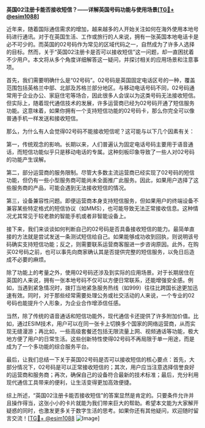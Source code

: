 **英国02注册卡能否接收短信？——详解英国号码功能与使用场景[[TG💪+ @esim1088](https://t.me/s/esim1088)]**

近年来，随着国际通信需求的增加，越来越多的人开始关注如何在海外使用本地号码进行通讯。对于在英国生活、工作或旅行的人来说，拥有一张英国本地电话卡是必不可少的。而英国的02号码作为常见的区域代码之一，自然成为了许多人选择的目标。然而，关于“英国02注册卡是否可以接收短信”这一问题，却一直困扰着不少用户。本文将从多个角度详细解答这一疑问，并探讨相关的应用场景和注意事项。

首先，我们需要明确什么是“02号码”。02号码是英国固定电话区号的一种，覆盖范围包括英格兰中部、北部及苏格兰部分地区。与移动电话号码不同，02号码通常用于企业办公、家庭住宅等场合，因此很多人会误以为这类号码无法接收短信。但实际上，随着现代通信技术的发展，许多运营商已经为02号码开通了短信服务功能。这意味着，如果你拥有一个支持短信功能的02号码卡，那么你完全可以像普通手机一样发送和接收短信。

那么，为什么有人会觉得02号码不能接收短信呢？这可能与以下几个因素有关：

第一，传统观念的影响。长期以来，人们普遍认为固定电话号码主要用于语音通话，而短信功能似乎只是移动电话的专属。这种刻板印象导致了一些人对02号码的功能产生误解。

第二，部分运营商的服务限制。尽管大多数主流运营商已经实现了02号码的短信功能，但仍有一些小型服务商可能尚未全面推广此服务。因此，如果用户选择了这些服务商的产品，可能会遇到无法接收短信的情况。

第三，设备兼容性问题。即便运营商本身支持短信服务，但如果用户的终端设备不兼容某些特定格式的短信协议（如MMS），也可能导致无法正常接收信息。这种情况尤其常见于较老款的智能手机或者非智能设备上。

接下来，我们来谈谈如何判断自己的02号码是否具备接收短信的能力。最简单直接的方法就是尝试发送一条测试短信给自己。如果能够成功收到回执，则说明该号码确实支持短信功能；反之，则需要联系运营商客服进一步咨询原因。此外，在购买02号码之前，也可以事先向商家确认其是否提供完整的短信服务，以免日后造成不必要的麻烦。

除了功能上的考量之外，使用02号码还涉及到实际的应用场景。对于长期居住在英国的人来说，拥有一张本地号码不仅可以方便日常联系，还能增强安全感。例如，当遇到紧急情况时，拨打当地紧急服务热线（如999）往往比跨国长途更加迅速有效。同时，对于那些经常需要处理公务或社交活动的人来说，一个专业的02号码也能提升个人形象，为企业合作增添信任感。

当然，除了传统的语音通话和短信功能外，现代通信卡还提供了许多附加价值。比如，通过ESIM技术，用户可以在同一张卡上切换多个国家的网络运营商，从而实现无缝漫游；再比如，一些高级套餐还包括无限流量上网、视频通话等功能，极大地方便了用户的日常生活。这些创新特性使得02号码不再局限于单一用途，而是成为了一个多功能的综合服务平台。

最后，让我们总结一下关于英国02号码是否可以接收短信的核心要点：首先，大部分情况下，02号码是可以正常接收短信的；其次，用户应当注意选择信誉良好的运营商和服务商；再次，确保自己的设备符合最新的技术标准；最后，充分利用现代通信工具带来的便利，让生活变得更加高效便捷。

综上所述，“英国02注册卡能否接收短信”的答案显然是肯定的。只要条件允许并且操作得当，这张小小的卡片就能为我们带来巨大的帮助。希望本文能为大家解开疑惑的同时，也激发更多关于数字生活的思考。如果你还有其他疑问，欢迎随时留言交流！[[TG💪+ @esim1088](https://t.me/s/esim1088) ![Image](https://i.postimg.cc/4NQfJmqS/Snipaste-2025-05-13-00-14-12.png)]